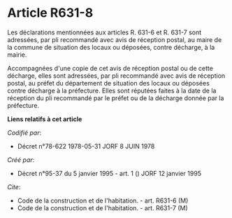 # Article R631-8

Les déclarations mentionnées aux articles R. 631-6 et R. 631-7 sont adressées, par pli recommandé avec avis de réception
postal, au maire de la commune de situation des locaux ou déposées, contre décharge, à la mairie.

Accompagnées d'une copie de cet avis de réception postal ou de cette décharge, elles sont adressées, par pli recommandé avec
avis de réception postal, au préfet du département de situation des locaux ou déposées contre décharge à la préfecture. Elles
sont réputées faites à la date de la réception du pli recommandé par le préfet ou de la décharge donnée par la préfecture.

**Liens relatifs à cet article**

_Codifié par_:

  - Décret n°78-622 1978-05-31 JORF 8 JUIN 1978

_Créé par_:

  - Décret n°95-37 du 5 janvier 1995 - art. 1 () JORF 12 janvier 1995

_Cite_:

  - Code de la construction et de l'habitation. - art. R631-6 (M)
  - Code de la construction et de l'habitation. - art. R631-7 (M)
